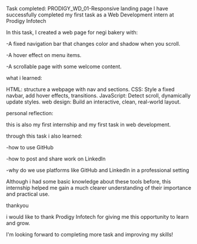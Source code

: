 Task completed: PRODIGY_WD_01-Responsive landing page I have successfully completed my first task as a Web Development intern at Prodigy Infotech

In this task, I created a web page for negi bakery with:

-A fixed navigation bar that changes color and shadow when you scroll.

-A hover effect on menu items.

-A scrollable page with some welcome content.

what i learned:

HTML: structure a webpage with nav and sections. CSS: Style a fixed navbar, add hover effects, transitions. JavaScript​: Detect scroll, dynamically update styles. web design: Build an interactive, clean, real-world layout.

personal reflection:

this is also my first internship and my first task in web development.

through this task i also learned:

-how to use GitHub

-how to post and share work on LinkedIn

-why do we use platforms like GitHub and LinkedIn in a professional setting

Although i had some basic knowledge about these tools before, this internship helped me gain a much clearer understanding of their importance and practical use.

thankyou

i would like to thank Prodigy Infotech for giving me this opportunity to learn and grow.

I'm looking forward to completing more task and improving my skills!
